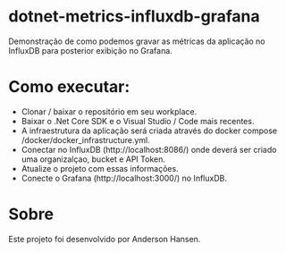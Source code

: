 # dotnet-metrics-influxdb-grafana
Demonstração de como podemos gravar as métricas da aplicação no InfluxDB para posterior exibição no Grafana. 	  

# Como executar:
- Clonar / baixar o repositório em seu workplace.
- Baixar o .Net Core SDK e o Visual Studio / Code mais recentes.
- A infraestrutura da aplicação será criada através do docker compose /docker/docker_infrastructure.yml.
- Conectar no InfluxDB (http://localhost:8086/) onde deverá ser criado uma organizalçao, bucket e API Token.
- Atualize o projeto com essas informações.
- Conecte o Grafana (http://localhost:3000/) no InfluxDB.

# Sobre
Este projeto foi desenvolvido por Anderson Hansen.
